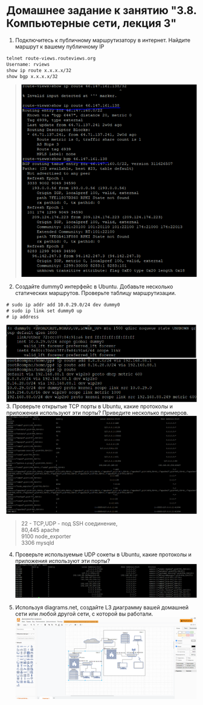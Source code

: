 # Домашнее задание к занятию "3.8. Компьютерные сети, лекция 3"

1. Подключитесь к публичному маршрутизатору в интернет. Найдите маршрут к вашему публичному IP
```
telnet route-views.routeviews.org
Username: rviews
show ip route x.x.x.x/32
show bgp x.x.x.x/32
```
>![img.png](img.png)
2. Создайте dummy0 интерфейс в Ubuntu. Добавьте несколько статических маршрутов. Проверьте таблицу маршрутизации.
```# ip link add dummy0 type dummy
# sudo ip addr add 10.0.29.0/24 dev dummy0
# sudo ip link set dummy0 up
# ip address
```
![img_1.png](img_1.png)
![img_2.png](img_2.png)
3. Проверьте открытые TCP порты в Ubuntu, какие протоколы и приложения используют эти порты? Приведите несколько примеров.
![img_4.png](img_4.png)
>22 - TCP,UDP - под SSH соединение,  
> 80,445 apache  
>9100 node_exporter  
> 3306 mysqld  

4. Проверьте используемые UDP сокеты в Ubuntu, какие протоколы и приложения используют эти порты?
![img_5.png](img_5.png)

5. Используя diagrams.net, создайте L3 диаграмму вашей домашней сети или любой другой сети, с которой вы работали. 
![img_6.png](img_6.png)
